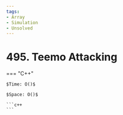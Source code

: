 ```yaml
---
tags:
- Array
- Simulation
- Unsolved
---
```



# 495. Teemo Attacking

=== "C++"

    $Time: O()$

    $Space: O()$

    ```c++
    ```